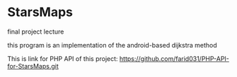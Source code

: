 # StarsMaps
final project lecture

this program is an implementation of the android-based dijkstra method

This is link for PHP API of this project:
https://github.com/farid031/PHP-API-for-StarsMaps.git
